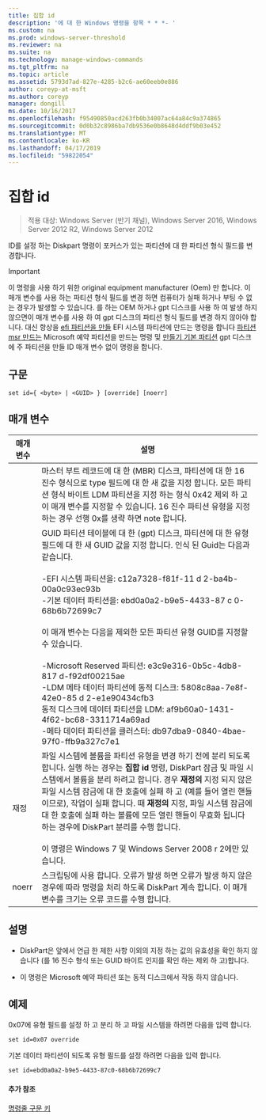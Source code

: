 ```yaml
---
title: 집합 id
description: '에 대 한 Windows 명령을 항목 * * *- '
ms.custom: na
ms.prod: windows-server-threshold
ms.reviewer: na
ms.suite: na
ms.technology: manage-windows-commands
ms.tgt_pltfrm: na
ms.topic: article
ms.assetid: 5793d7ad-827e-4285-b2c6-ae60eeb0e886
author: coreyp-at-msft
ms.author: coreyp
manager: dongill
ms.date: 10/16/2017
ms.openlocfilehash: f95490850acd263fb0b34007ac64a84c9a374865
ms.sourcegitcommit: 0d0b32c8986ba7db9536e0b8648d4ddf9b03e452
ms.translationtype: MT
ms.contentlocale: ko-KR
ms.lasthandoff: 04/17/2019
ms.locfileid: "59822054"
---
```

# <a name="set-id"></a>집합 id

>적용 대상: Windows Server (반기 채널), Windows Server 2016, Windows Server 2012 R2, Windows Server 2012

ID를 설정 하는 Diskpart 명령이 포커스가 있는 파티션에 대 한 파티션 형식 필드를 변경합니다.  
  
> [!IMPORTANT]  
> 이 명령을 사용 하기 위한 original equipment manufacturer \(Oem\) 만 합니다. 이 매개 변수를 사용 하는 파티션 형식 필드를 변경 하면 컴퓨터가 실패 하거나 부팅 수 없는 경우가 발생할 수 있습니다. 를 하는 OEM 하거나 gpt 디스크를 사용 하 여 발생 하지 않으면이 매개 변수를 사용 하 여 gpt 디스크의 파티션 형식 필드를 변경 하지 않아야 합니다. 대신 항상을 [efi 파티션을 만들](create-partition-efi.md) EFI 시스템 파티션에 만드는 명령을 합니다 [파티션 msr 만드는](create-partition-msr.md) Microsoft 예약 파티션을 만드는 명령 및 [만들기 기본 파티션](create-partition-primary.md) gpt 디스크에 주 파티션을 만들 ID 매개 변수 없이 명령을 합니다.  
  
  
  
## <a name="syntax"></a>구문  
  
```  
set id={ <byte> | <GUID> } [override] [noerr]  
```  
  
## <a name="parameters"></a>매개 변수  
  
|매개 변수|설명|  
|-------|--------|  
|<byte>|마스터 부트 레코드에 대 한 \(MBR\) 디스크, 파티션에 대 한 16 진수 형식으로 type 필드에 대 한 새 값을 지정 합니다. 모든 파티션 형식 바이트 LDM 파티션을 지정 하는 형식 0x42 제외 하 고이 매개 변수를 지정할 수 있습니다. 16 진수 파티션 유형을 지정 하는 경우 선행 0x를 생략 하면 note 합니다.|  
|<GUID>|GUID 파티션 테이블에 대 한 \(gpt\) 디스크, 파티션에 대 한 유형 필드에 대 한 새 GUID 값을 지정 합니다. 인식 된 Guid는 다음과 같습니다.<br /><br />-EFI 시스템 파티션을: c12a7328\-f81f\-11 d 2\-ba4b\-00a0c93ec93b<br />-기본 데이터 파티션을: ebd0a0a2\-b9e5\-4433\-87 c 0\-68b6b72699c7<br /><br />이 매개 변수는 다음을 제외한 모든 파티션 유형 GUID를 지정할 수 있습니다.<br /><br />-Microsoft Reserved 파티션: e3c9e316\-0b5c\-4db8\-817 d\-f92df00215ae<br />-LDM 메타 데이터 파티션에 동적 디스크: 5808c8aa\-7e8f\-42e0\-85 d 2\-e1e90434cfb3<br />동적 디스크에 데이터 파티션을 LDM: af9b60a0\-1431\-4f62\-bc68\-3311714a69ad<br />-메타 데이터 파티션을 클러스터: db97dba9\-0840\-4bae\-97f0\-ffb9a327c7e1|  
|재정|파일 시스템에 볼륨을 파티션 유형을 변경 하기 전에 분리 되도록 합니다. 실행 하는 경우는 **집합 id** 명령, DiskPart 잠금 및 파일 시스템에서 볼륨을 분리 하려고 합니다. 경우 **재정의** 지정 되지 않은 파일 시스템 잠금에 대 한 호출에 실패 하 고 \(예를 들어 열린 핸들 이므로\), 작업이 실패 합니다. 때 **재정의** 지정, 파일 시스템 잠금에 대 한 호출에 실패 하는 볼륨에 모든 열린 핸들이 무효화 됩니다 하는 경우에 DiskPart 분리를 수행 합니다.<br /><br />이 명령은 Windows 7 및 Windows Server 2008 r 2에만 있습니다.|  
|noerr|스크립팅에 사용 합니다. 오류가 발생 하면 오류가 발생 하지 않은 경우에 따라 명령을 처리 하도록 DiskPart 계속 합니다. 이 매개 변수를 크기는 오류 코드를 수행 합니다.|  
  
## <a name="remarks"></a>설명  
  
-   DiskPart은 앞에서 언급 한 제한 사항 이외의 지정 하는 값의 유효성을 확인 하지 않습니다 \(를 16 진수 형식 또는 GUID 바이트 인지를 확인 하는 제외 하 고\)합니다.  
  
-   이 명령은 Microsoft 예약 파티션 또는 동적 디스크에서 작동 하지 않습니다.  
  
## <a name="BKMK_examples"></a>예제  
0x07에 유형 필드를 설정 하 고 분리 하 고 파일 시스템을 하려면 다음을 입력 합니다.  
  
```  
set id=0x07 override  
```  
  
기본 데이터 파티션이 되도록 유형 필드를 설정 하려면 다음을 입력 합니다.  
  
```  
set id=ebd0a0a2-b9e5-4433-87c0-68b6b72699c7  
```  
  
#### <a name="additional-references"></a>추가 참조  
[명령줄 구문 키](command-line-syntax-key.md)  
  

  


